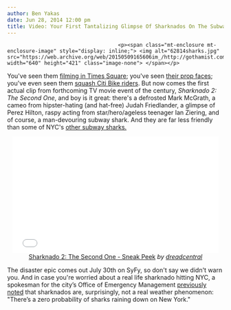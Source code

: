 ```yaml
---
author: Ben Yakas
date: Jun 28, 2014 12:00 pm
title: Video: Your First Tantalizing Glimpse Of Sharknados On The Subway
---
```


	
										<p><span class="mt-enclosure mt-enclosure-image" style="display: inline;"> <img alt="62814sharks.jpg" src="https://web.archive.org/web/20150509165606im_/http://gothamist.com/attachments/byakas/62814sharks.jpg" width="640" height="421" class="image-none"> </span></p>

<p>You&apos;ve seen them <a href="https://web.archive.org/web/20150509165606/http://gothamist.com/2014/02/20/sharknado_filming.php#photo-1">filming in Times Square</a>; you&apos;ve seen <a href="https://web.archive.org/web/20150509165606/http://gothamist.com/2014/02/25/sharknado_exclusive_photos.php#photo-1">their prop faces</a>; you&apos;ve even seen them <a href="https://web.archive.org/web/20150509165606/http://gothamist.com/2014/06/05/watch_nyc_get_sharknadod_in_new_sha.php">squash Citi Bike riders</a>. But now comes the first actual clip from forthcoming TV movie event of the century, <em>Sharknado 2: The Second One</em>, and boy is it great: there&apos;s a defrosted Mark McGrath, a cameo from hipster-hating (and hat-free) Judah Friedlander, a glimpse of Perez Hilton, raspy acting from star/hero/ageless teenager Ian Ziering, and of course, a man-devouring subway shark. And they are far less friendly than some of NYC&apos;s <a href="https://web.archive.org/web/20150509165606/http://gothamist.com/tags/subwayshark">other subway sharks.</a></p>

<center><iframe frameborder="0" width="480" height="270" src="//web.archive.org/web/20150509165606if_/http://www.dailymotion.com/embed/video/x20f50l" allowfullscreen></iframe><br><a href="https://web.archive.org/web/20150509165606/http://www.dailymotion.com/video/x20f50l_sharknado-2-the-second-one-sneak-peek_shortfilms" target="_blank">Sharknado 2: The Second One - Sneak Peek</a> <i>by <a href="https://web.archive.org/web/20150509165606/http://www.dailymotion.com/dreadcentral" target="_blank">dreadcentral</a></i></center>

<p>The disaster epic comes out July 30th on SyFy, so don&apos;t say we didn&apos;t warn you. And in case you&apos;re worried about a real life sharknado hitting NYC, a spokesman for the city&#x2019;s Office of Emergency Management <a href="https://web.archive.org/web/20150509165606/http://gothamist.com/2013/07/14/ny_post_trying_hard_to_prove_that_s.php">previously noted</a> that sharknados are, surprisingly, not a real weather phenomenon: &quot;There&#x2019;s a zero probability of sharks raining down on New York.&quot;</p>					
										
									
				